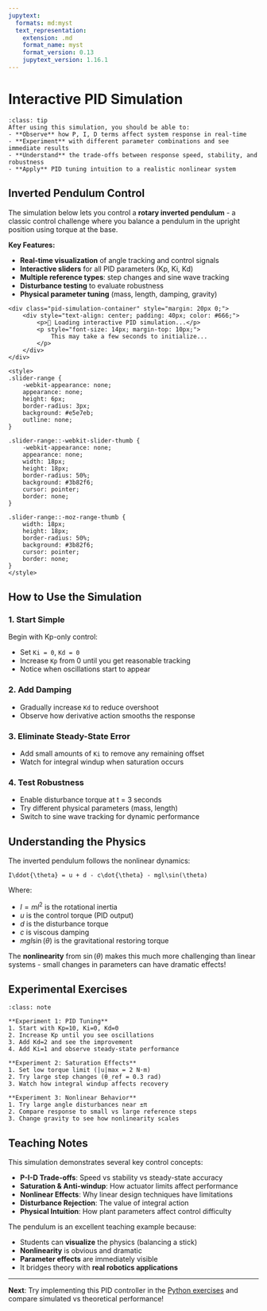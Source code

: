 ```yaml
---
jupytext:
  formats: md:myst
  text_representation:
    extension: .md
    format_name: myst
    format_version: 0.13
    jupytext_version: 1.16.1
---
```


# Interactive PID Simulation

```{admonition} 🎯 Learning Objectives
:class: tip
After using this simulation, you should be able to:
- **Observe** how P, I, D terms affect system response in real-time
- **Experiment** with different parameter combinations and see immediate results
- **Understand** the trade-offs between response speed, stability, and robustness
- **Apply** PID tuning intuition to a realistic nonlinear system
```

## Inverted Pendulum Control

The simulation below lets you control a **rotary inverted pendulum** - a classic control challenge where you balance a pendulum in the upright position using torque at the base.

**Key Features:**
- **Real-time visualization** of angle tracking and control signals
- **Interactive sliders** for all PID parameters (Kp, Ki, Kd)
- **Multiple reference types**: step changes and sine wave tracking
- **Disturbance testing** to evaluate robustness
- **Physical parameter tuning** (mass, length, damping, gravity)

```{raw} html
<div class="pid-simulation-container" style="margin: 20px 0;">
    <div style="text-align: center; padding: 40px; color: #666;">
        <p>🔄 Loading interactive PID simulation...</p>
        <p style="font-size: 14px; margin-top: 10px;">
            This may take a few seconds to initialize...
        </p>
    </div>
</div>

<style>
.slider-range {
    -webkit-appearance: none;
    appearance: none;
    height: 6px;
    border-radius: 3px;
    background: #e5e7eb;
    outline: none;
}

.slider-range::-webkit-slider-thumb {
    -webkit-appearance: none;
    appearance: none;
    width: 18px;
    height: 18px;
    border-radius: 50%;
    background: #3b82f6;
    cursor: pointer;
    border: none;
}

.slider-range::-moz-range-thumb {
    width: 18px;
    height: 18px;
    border-radius: 50%;
    background: #3b82f6;
    cursor: pointer;
    border: none;
}
</style>
```

## How to Use the Simulation

### 1. **Start Simple** 
Begin with Kp-only control:
- Set `Ki = 0`, `Kd = 0`
- Increase `Kp` from 0 until you get reasonable tracking
- Notice when oscillations start to appear

### 2. **Add Damping**
- Gradually increase `Kd` to reduce overshoot
- Observe how derivative action smooths the response

### 3. **Eliminate Steady-State Error**
- Add small amounts of `Ki` to remove any remaining offset
- Watch for integral windup when saturation occurs

### 4. **Test Robustness**
- Enable disturbance torque at t = 3 seconds
- Try different physical parameters (mass, length)
- Switch to sine wave tracking for dynamic performance

## Understanding the Physics

The inverted pendulum follows the nonlinear dynamics:

```{math}
I\ddot{\theta} = u + d - c\dot{\theta} - mgl\sin(\theta)
```

Where:
- $I = ml^2$ is the rotational inertia  
- $u$ is the control torque (PID output)
- $d$ is the disturbance torque
- $c$ is viscous damping
- $mgl\sin(\theta)$ is the gravitational restoring torque

The **nonlinearity** from $\sin(\theta)$ makes this much more challenging than linear systems - small changes in parameters can have dramatic effects!

## Experimental Exercises

```{admonition} 🧪 Try These Experiments
:class: note

**Experiment 1: PID Tuning**
1. Start with Kp=10, Ki=0, Kd=0
2. Increase Kp until you see oscillations
3. Add Kd=2 and see the improvement
4. Add Ki=1 and observe steady-state performance

**Experiment 2: Saturation Effects** 
1. Set low torque limit (|u|max = 2 N·m)
2. Try large step changes (θ_ref = 0.3 rad)
3. Watch how integral windup affects recovery

**Experiment 3: Nonlinear Behavior**
1. Try large angle disturbances near ±π
2. Compare response to small vs large reference steps
3. Change gravity to see how nonlinearity scales
```

## Teaching Notes

This simulation demonstrates several key control concepts:

- **P-I-D Trade-offs**: Speed vs stability vs steady-state accuracy
- **Saturation & Anti-windup**: How actuator limits affect performance  
- **Nonlinear Effects**: Why linear design techniques have limitations
- **Disturbance Rejection**: The value of integral action
- **Physical Intuition**: How plant parameters affect control difficulty

The pendulum is an excellent teaching example because:
- Students can **visualize** the physics (balancing a stick)
- **Nonlinearity** is obvious and dramatic  
- **Parameter effects** are immediately visible
- It bridges theory with **real robotics applications**

---

**Next**: Try implementing this PID controller in the [Python exercises](pid.md) and compare simulated vs theoretical performance!
